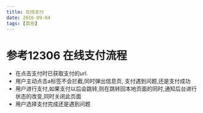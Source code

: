 ```yaml
---
title: 在线支付
date: 2016-09-04
tags: [其他]
---
```

# 参考12306 在线支付流程

* 在点击支付时已获取支付的url.
* 用户主动点击a标签不会拦截,同时弹出信息页, 支付遇到问题,还是支付成功
* 用户进行支付,如果支付以后会跳转,则在跳转回本地页面的同时,通知后台进行状态的改变,同时关闭此页面
* 用户选择支付完成还是遇到问题